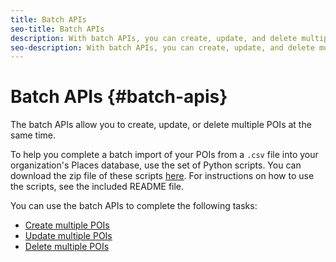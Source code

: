```yaml
---
title: Batch APIs
seo-title: Batch APIs
description: With batch APIs, you can create, update, and delete multiple POIs.
seo-description: With batch APIs, you can create, update, and delete multiple POIs.
---
```


# Batch APIs {#batch-apis}

The batch APIs allow you to create, update, or delete multiple POIs at the same time.

To help you complete a batch import of your POIs from a `.csv` file into your organization's Places database, use the set of Python scripts. You can download the zip file of these scripts [here](https://github.com/adobe/places-scripts). For instructions on how to use the scripts, see the included README file.

You can use the batch APIs to complete the following tasks:

* [Create multiple POIs](/help/web-service-api/api-usage/manage-pois/batch-apis/create-multiple-pois.md)
* [Update multiple POIs](/help/web-service-api/api-usage/manage-pois/batch-apis/update-multiple-pois.md)
* [Delete multiple POIs](/help/web-service-api/api-usage/manage-pois/batch-apis/delete-multiple-pois.md)
